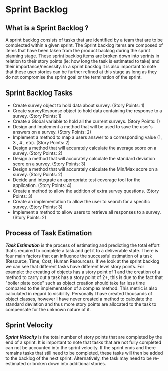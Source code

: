 # Sprint Backlog
## What is a Sprint Backlog ?
A sprint backlog consists of tasks that are identified by a team that are to be complected within a given sprint. The Sprint backlog items are composed of items that have been taken from the product backlog during the sprint planning stage. These sprint backlog items are broken down into sprints in relation to their story points (ie: how long the task is estimated to take) and their importance/necessity. In a sprint backlog it is also important to note that these user stories can be further refined at this stage as long as they do not compromise the sprint goal or the termination of the sprint.

## Sprint Backlog Tasks
- Create survey object to hold data about survey. (Story Points: 1)
- Create surveyResponse object to hold data containing the response to a survey. (Story Points: 1)
- Create a Global variable to hold all the current surveys. (Story Points: 1)
- Design and Implement a method that will be used to save the user's answers on a survey. (Story Points: 2)
- Implement a method to map a users answer to a corresponding value (1, 3 , 4 , etc). (Story Points: 2)
- Design a method that will accurately calculate the average score on a survey. (Story Points: 2)
- Design a method that will accurately calculate the standard deviation score on a survey. (Story Points: 3)
- Design a method that will accurately calculate the Min/Max score on a survey. (Story Points: 2)
- Decide and integrate an appropriate test coverage tool for the application. (Story Points: 4)
- Create a method to allow the addition of extra survey questions. (Story Points: 3)
- Create an implementation to allow the user to search for a specific survey. (Story Points: 3)
- Implement a method to allow users to retrieve all responses to a survey. (Story Points: 2)

## Process of Task Estimation
**_Task Estimation_** is the process of estimating and predicting the total effort that’s required to complete a task and get it to a deliverable state. There is four main factors that can influence the successful estimation of a task (Resource, Time, Cost, Human Resources). If we look at the sprint backlog we can see that different tasks have different level story points. For example: the creating of objects has a story point of 1 and the creation of a method to carry out a task has a story point of 2+, this is due to the fact that "boiler plate code" such as object creation should take far less time compared to the implementation of a complex method. This metric is also calculated in regard to visibility. Personally I have created thousands of object classes, however I have never created a method to calculate the standard deviation and thus more story points are allocated to the task to compensate for the unknown nature of it.

## Sprint Velocity
**_Sprint Velocity_** is the total number of story points that are completed by the end of a sprint. It is important to note that tasks that are not fully completed can not be accounted into the sprint velocity. If the sprint ends and there remains tasks that still need to be completed, these tasks will then be added to the backlog of the next sprint. Alternatively, the task may need to be re-estimated or broken down into additional stories.